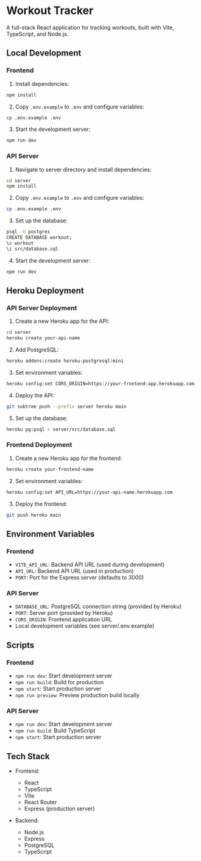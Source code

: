 # Workout Tracker

A full-stack React application for tracking workouts, built with Vite, TypeScript, and Node.js.

## Local Development

### Frontend

1. Install dependencies:
```bash
npm install
```

2. Copy `.env.example` to `.env` and configure variables:
```bash
cp .env.example .env
```

3. Start the development server:
```bash
npm run dev
```

### API Server

1. Navigate to server directory and install dependencies:
```bash
cd server
npm install
```

2. Copy `.env.example` to `.env` and configure variables:
```bash
cp .env.example .env
```

3. Set up the database:
```bash
psql -U postgres
CREATE DATABASE workout;
\c workout
\i src/database.sql
```

4. Start the development server:
```bash
npm run dev
```

## Heroku Deployment

### API Server Deployment

1. Create a new Heroku app for the API:
```bash
cd server
heroku create your-api-name
```

2. Add PostgreSQL:
```bash
heroku addons:create heroku-postgresql:mini
```

3. Set environment variables:
```bash
heroku config:set CORS_ORIGIN=https://your-frontend-app.herokuapp.com
```

4. Deploy the API:
```bash
git subtree push --prefix server heroku main
```

5. Set up the database:
```bash
heroku pg:psql < server/src/database.sql
```

### Frontend Deployment

1. Create a new Heroku app for the frontend:
```bash
heroku create your-frontend-name
```

2. Set environment variables:
```bash
heroku config:set API_URL=https://your-api-name.herokuapp.com
```

3. Deploy the frontend:
```bash
git push heroku main
```

## Environment Variables

### Frontend
- `VITE_API_URL`: Backend API URL (used during development)
- `API_URL`: Backend API URL (used in production)
- `PORT`: Port for the Express server (defaults to 3000)

### API Server
- `DATABASE_URL`: PostgreSQL connection string (provided by Heroku)
- `PORT`: Server port (provided by Heroku)
- `CORS_ORIGIN`: Frontend application URL
- Local development variables (see server/.env.example)

## Scripts

### Frontend
- `npm run dev`: Start development server
- `npm run build`: Build for production
- `npm start`: Start production server
- `npm run preview`: Preview production build locally

### API Server
- `npm run dev`: Start development server
- `npm run build`: Build TypeScript
- `npm start`: Start production server

## Tech Stack

- Frontend:
  - React
  - TypeScript
  - Vite
  - React Router
  - Express (production server)

- Backend:
  - Node.js
  - Express
  - PostgreSQL
  - TypeScript

